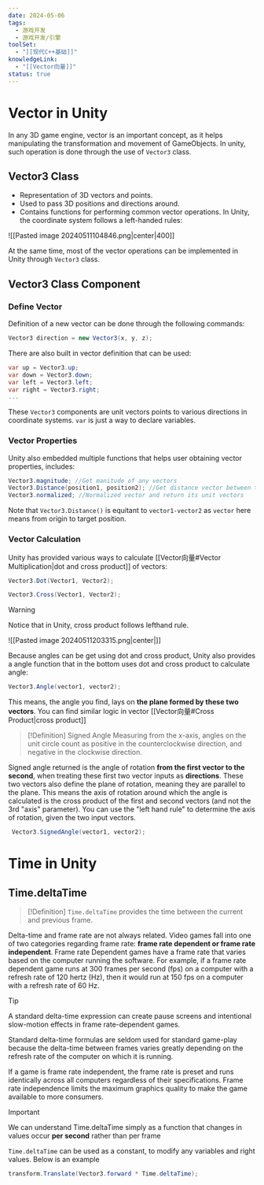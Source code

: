 ```yaml
---
date: 2024-05-06
tags:
  - 游戏开发
  - 游戏开发/引擎
toolSet:
  - "[[现代C++基础]]"
knowledgeLink:
  - "[[Vector向量]]"
status: true
---
```

# Vector in Unity
In any 3D game engine, vector is an important concept, as it helps manipulating the transformation and movement of GameObjects. In unity, such operation is done through the use of `Vector3` class.

## Vector3 Class
- Representation of 3D vectors and points.
- Used to pass 3D positions and directions around.
- Contains functions for performing common vector operations.
In Unity, the coordinate system follows a left-handed rules:

![[Pasted image 20240511104846.png|center|400]]

At the same time, most of the vector operations can be implemented in Unity through `Vector3` class.

## Vector3 Class Component
### Define Vector
Definition of a new vector can be done through the following commands:

```csharp
Vector3 direction = new Vector3(x, y, z);
```

There are also built in vector definition that can be used:

```csharp
var up = Vector3.up;
var down = Vector3.down;
var left = Vector3.left;
var right = Vector3.right;
...
```

These `Vector3` components are unit vectors points to various directions in coordinate systems. `var` is just a way to declare variables.
### Vector Properties
Unity also embedded multiple functions that helps user obtaining vector properties, includes:

```csharp
Vector3.magnitude; //Get manitude of any vectors
Vector3.Distance(position1, position2); //Get distance vector between two given coordinates
Vector3.normalized; //Normalized vector and return its unit vectors
```

Note that `Vector3.Distance()` is equitant to `vector1-vector2` as `vector` here means from origin to target position.  

### Vector Calculation
Unity has provided various ways to calculate [[Vector向量#Vector Multiplication|dot and cross product]] of vectors:

```csharp
Vector3.Dot(Vector1, Vector2);

Vector3.Cross(Vector1, Vector2);
```

> [!warning]
> Notice that in Unity, cross product follows lefthand rule.

![[Pasted image 20240511203315.png|center|]]

Because angles can be get using dot and cross product, Unity also provides a angle function that in the bottom uses dot and cross product to calculate angle:

```csharp
Vector3.Angle(vector1, vector2);
```

This means, the angle you find, lays on **the plane formed by these two vectors**. You can find similar logic in vector [[Vector向量#Cross Product|cross product]] 

> [!Definition] Signed Angle
> Measuring from the x-axis, angles on the unit circle count as positive in the counterclockwise direction, and negative in the clockwise direction.

Signed angle returned is the angle of rotation **from the first vector to the second**, when treating these first two vector inputs as **directions**. These two vectors also define the plane of rotation, meaning they are parallel to the plane. This means the axis of rotation around which the angle is calculated is the cross product of the first and second vectors (and not the 3rd "axis" parameter). You can use the "left hand rule" to determine the axis of rotation, given the two input vectors. 

```csharp
 Vector3.SignedAngle(vector1, vector2);
```

# Time in Unity
## Time.deltaTime

> [!Definition]
> `Time.deltaTime` provides the time between the current and previous frame. 

Delta-time and frame rate are not always related. Video games fall into one of two categories regarding frame rate: **frame rate dependent or frame rate independent**. Frame rate Dependent games have a frame rate that varies based on the computer running the software. For example, if a frame rate dependent game runs at 300 frames per second (fps) on a computer with a refresh rate of 120 hertz (Hz), then it would run at 150 fps on a computer with a refresh rate of 60 Hz. 

> [!tip]
> A standard delta-time expression can create pause screens and intentional slow-motion effects in frame rate-dependent games. 

Standard delta-time formulas are seldom used for standard game-play because the delta-time between frames varies greatly depending on the refresh rate of the computer on which it is running.

If a game is frame rate independent, the frame rate is preset and runs identically across all computers regardless of their specifications. Frame rate independence limits the maximum graphics quality to make the game available to more consumers. 

> [!important]
> We can understand Time.deltaTime simply as a function that changes in values occur **per second** rather than per frame

`Time.deltaTime` can be used as a constant, to modify any variables and right values. Below is an example

```csharp
transform.Translate(Vector3.forward * Time.deltaTime);
```
